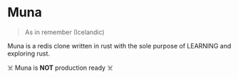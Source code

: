 # Muna
> As in remember (Icelandic)

Muna is a redis clone written in rust with the sole purpose of LEARNING and exploring rust. 

☠️ Muna is **NOT** production ready ☠️

